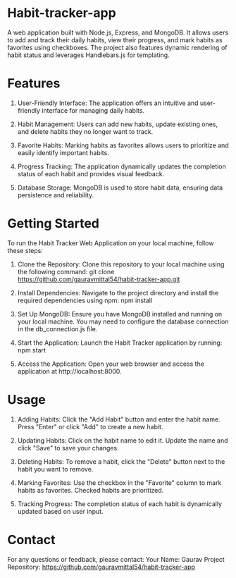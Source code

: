 # Habit-tracker-app
 A web application built with Node.js, Express, and MongoDB. It allows users to add and track their daily habits, view their progress, and mark habits as favorites using checkboxes. The project also features dynamic rendering of habit status and leverages Handlebars.js for templating.

# Features
1. User-Friendly Interface: The application offers an intuitive and user-friendly interface for managing daily habits.

2. Habit Management: Users can add new habits, update existing ones, and delete habits they no longer want to track.

3. Favorite Habits: Marking habits as favorites allows users to prioritize and easily identify important habits.

4. Progress Tracking: The application dynamically updates the completion status of each habit and provides visual feedback.

5. Database Storage: MongoDB is used to store habit data, ensuring data persistence and reliability.

# Getting Started
To run the Habit Tracker Web Application on your local machine, follow these steps:

1. Clone the Repository: Clone this repository to your local machine using the following command:
git clone https://github.com/gauravmittal54/habit-tracker-app.git

2. Install Dependencies: Navigate to the project directory and install the required dependencies using npm:
npm install

3. Set Up MongoDB: Ensure you have MongoDB installed and running on your local machine. You may need to configure the database connection in the db_connection.js file.

4. Start the Application: Launch the Habit Tracker application by running:
npm start

5. Access the Application: Open your web browser and access the application at http://localhost:8000.

# Usage
1. Adding Habits: Click the "Add Habit" button and enter the habit name. Press "Enter" or click "Add" to create a new habit.

2. Updating Habits: Click on the habit name to edit it. Update the name and click "Save" to save your changes.

3. Deleting Habits: To remove a habit, click the "Delete" button next to the habit you want to remove.

4. Marking Favorites: Use the checkbox in the "Favorite" column to mark habits as favorites. Checked habits are prioritized.

5. Tracking Progress: The completion status of each habit is dynamically updated based on user input.

# Contact
For any questions or feedback, please contact:
Your Name: Gaurav
Project Repository: https://github.com/gauravmittal54/habit-tracker-app













